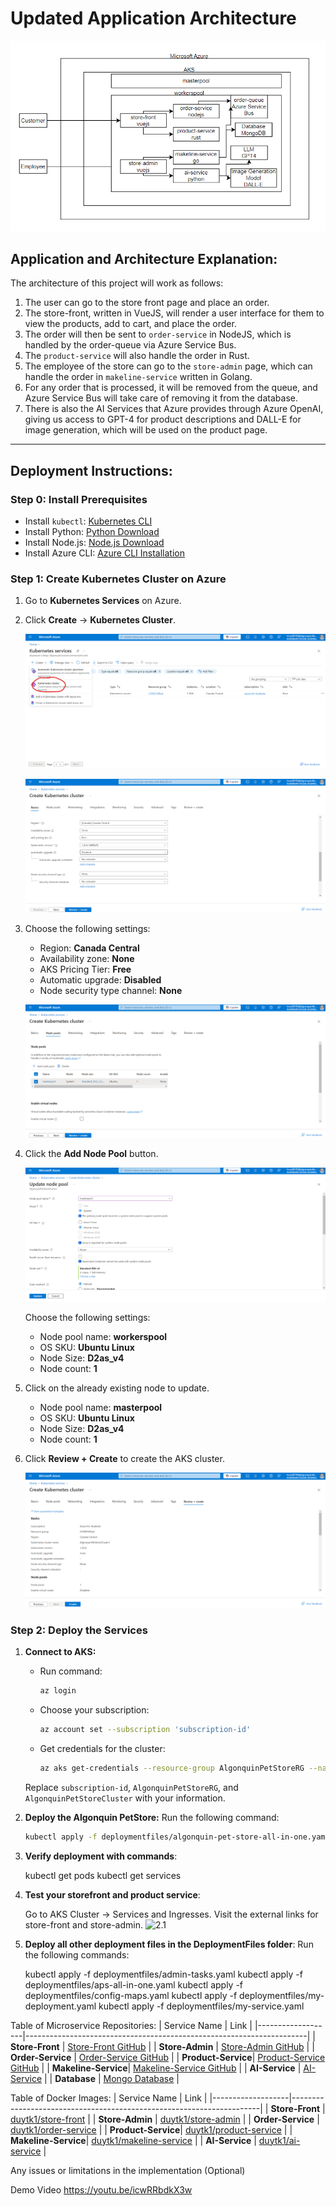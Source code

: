 # Updated Application Architecture
![Diagram](/images/diagram.png)  

## Application and Architecture Explanation:
The architecture of this project will work as follows:

1. The user can go to the store front page and place an order.
2. The store-front, written in VueJS, will render a user interface for them to view the products, add to cart, and place the order.
3. The order will then be sent to `order-service` in NodeJS, which is handled by the order-queue via Azure Service Bus.
4. The `product-service` will also handle the order in Rust.
5. The employee of the store can go to the `store-admin` page, which can handle the order in `makeline-service` written in Golang.
6. For any order that is processed, it will be removed from the queue, and Azure Service Bus will take care of removing it from the database.
7. There is also the AI Services that Azure provides through Azure OpenAI, giving us access to GPT-4 for product descriptions and DALL-E for image generation, which will be used on the product page.

---

## Deployment Instructions:

### Step 0: Install Prerequisites

- Install `kubectl`: [Kubernetes CLI](https://kubernetes.io/docs/tasks/tools/)
- Install Python: [Python Download](https://www.python.org/downloads/)
- Install Node.js: [Node.js Download](https://nodejs.org/en/download/package-manager)
- Install Azure CLI: [Azure CLI Installation](https://learn.microsoft.com/en-us/cli/azure/install-azure-cli)

### Step 1: Create Kubernetes Cluster on Azure

1. Go to **Kubernetes Services** on Azure.
2. Click **Create** -> **Kubernetes Cluster**.

   ![1.0](/images/1.0.png)

   ![1.1](/images/1.1.png)

3. Choose the following settings:
   - Region: **Canada Central**
   - Availability zone: **None**
   - AKS Pricing Tier: **Free**
   - Automatic upgrade: **Disabled**
   - Node security type channel: **None**

   ![1.2](/images/1.2.png)

4. Click the **Add Node Pool** button.

   ![1.3](/images/1.3.png)

   Choose the following settings:
   - Node pool name: **workerspool**
   - OS SKU: **Ubuntu Linux**
   - Node Size: **D2as_v4**
   - Node count: **1**

5. Click on the already existing node to update.

   - Node pool name: **masterpool**
   - OS SKU: **Ubuntu Linux**
   - Node Size: **D2as_v4**
   - Node count: **1**

6. Click **Review + Create** to create the AKS cluster.

   ![1.4](/images/1.4.png)

### Step 2: Deploy the Services

1. **Connect to AKS:**
   - Run command:
     ```bash
     az login
     ```
   - Choose your subscription:
     ```bash
     az account set --subscription 'subscription-id'
     ```
   - Get credentials for the cluster:
     ```bash
     az aks get-credentials --resource-group AlgonquinPetStoreRG --name AlgonquinPetStoreCluster
     ```

   Replace `subscription-id`, `AlgonquinPetStoreRG`, and `AlgonquinPetStoreCluster` with your information.

2. **Deploy the Algonquin PetStore:**
   Run the following command:
   ```bash
   kubectl apply -f deploymentfiles/algonquin-pet-store-all-in-one.yaml
    ```

3. **Verify deployment with commands**:

    kubectl get pods
    kubectl get services
    
4. **Test your storefront and product service**:

    Go to AKS Cluster -> Services and Ingresses.
    Visit the external links for store-front and store-admin.
![2.1](/images/2.1.png)

5. **Deploy all other deployment files in the DeploymentFiles folder**:
Run the following commands:

    kubectl apply -f deploymentfiles/admin-tasks.yaml
    kubectl apply -f deploymentfiles/aps-all-in-one.yaml
    kubectl apply -f deploymentfiles/config-maps.yaml
    kubectl apply -f deploymentfiles/my-deployment.yaml
    kubectl apply -f deploymentfiles/my-service.yaml
    
    

    
Table of Microservice Repositories:
| Service Name      | Link                                                                 |
|-------------------|----------------------------------------------------------------------|
| **Store-Front**    | [Store-Front GitHub](https://github.com/duytk1/CST8915-final/tree/master/store-front) |
| **Store-Admin**    | [Store-Admin GitHub](https://github.com/duytk1/CST8915-final/tree/master/store-admin) |
| **Order-Service**  | [Order-Service GitHub](https://github.com/duytk1/CST8915-final/tree/master/order-service) |
| **Product-Service**| [Product-Service GitHub](https://github.com/duytk1/CST8915-final/tree/master/product-service) |
| **Makeline-Service**| [Makeline-Service GitHub](https://github.com/duytk1/CST8915-final/tree/master/makeline-service) |
| **AI-Service**     | [AI-Service](https://github.com/duytk1/CST8915-final/tree/master/ai-service) |
| **Database**       | [Mongo Database](https://github.com/duytk1/CST8915-final/tree/master/mongo) |


Table of Docker Images:
| Service Name      | Link                                                                 |
|-------------------|----------------------------------------------------------------------|
| **Store-Front**    | [duytk1/store-front](https://hub.docker.com/repository/docker/duytk1/store-front/general) |
| **Store-Admin**    | [duytk1/store-admin](https://hub.docker.com/repository/docker/duytk1/store-admin/general) |
| **Order-Service**  | [duytk1/order-service](https://hub.docker.com/repository/docker/duytk1/order-service/general) |
| **Product-Service**| [duytk1/product-service](https://hub.docker.com/repository/docker/duytk1/product-service/general) |
| **Makeline-Service**| [duytk1/makeline-service](https://hub.docker.com/repository/docker/duytk1/makeline-service/general) |
| **AI-Service**     | [duytk1/ai-service](https://hub.docker.com/repository/docker/duytk1/ai-service/general) |


Any issues or limitations in the implementation (Optional)

Demo Video
https://youtu.be/icwRRbdkX3w